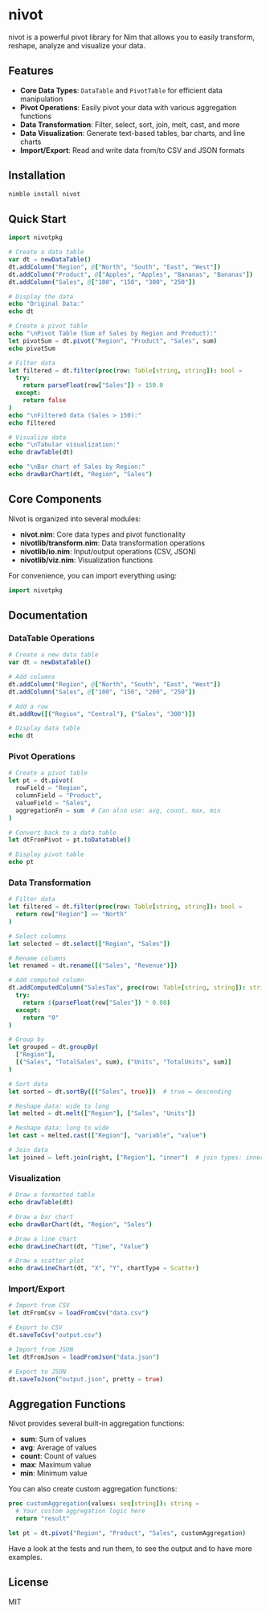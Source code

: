 # nivot

nivot is a powerful pivot library for Nim that allows you to easily transform, reshape, analyze and visualize your data.

## Features

- **Core Data Types**: `DataTable` and `PivotTable` for efficient data manipulation
- **Pivot Operations**: Easily pivot your data with various aggregation functions
- **Data Transformation**: Filter, select, sort, join, melt, cast, and more
- **Data Visualization**: Generate text-based tables, bar charts, and line charts
- **Import/Export**: Read and write data from/to CSV and JSON formats

## Installation

```bash
nimble install nivot
```

## Quick Start

```nim
import nivotpkg

# Create a data table
var dt = newDataTable()
dt.addColumn("Region", @["North", "South", "East", "West"])
dt.addColumn("Product", @["Apples", "Apples", "Bananas", "Bananas"])
dt.addColumn("Sales", @["100", "150", "300", "250"])

# Display the data
echo "Original Data:"
echo dt

# Create a pivot table
echo "\nPivot Table (Sum of Sales by Region and Product):"
let pivotSum = dt.pivot("Region", "Product", "Sales", sum)
echo pivotSum

# Filter data
let filtered = dt.filter(proc(row: Table[string, string]): bool = 
  try:
    return parseFloat(row["Sales"]) > 150.0
  except:
    return false
)
echo "\nFiltered data (Sales > 150):"
echo filtered

# Visualize data
echo "\nTabular visualization:"
echo drawTable(dt)

echo "\nBar chart of Sales by Region:"
echo drawBarChart(dt, "Region", "Sales")
```

## Core Components

Nivot is organized into several modules:

- **nivot.nim**: Core data types and pivot functionality
- **nivotlib/transform.nim**: Data transformation operations
- **nivotlib/io.nim**: Input/output operations (CSV, JSON)
- **nivotlib/viz.nim**: Visualization functions

For convenience, you can import everything using:

```nim
import nivotpkg
```

## Documentation

### DataTable Operations

```nim
# Create a new data table
var dt = newDataTable()

# Add columns
dt.addColumn("Region", @["North", "South", "East", "West"])
dt.addColumn("Sales", @["100", "150", "200", "250"])

# Add a row
dt.addRow([("Region", "Central"), ("Sales", "300")])

# Display data table
echo dt
```

### Pivot Operations

```nim
# Create a pivot table
let pt = dt.pivot(
  rowField = "Region",
  columnField = "Product", 
  valueField = "Sales",
  aggregationFn = sum  # Can also use: avg, count, max, min
)

# Convert back to a data table
let dtFromPivot = pt.toDatatable()

# Display pivot table
echo pt
```

### Data Transformation

```nim
# Filter data
let filtered = dt.filter(proc(row: Table[string, string]): bool = 
  return row["Region"] == "North"
)

# Select columns
let selected = dt.select(["Region", "Sales"])

# Rename columns
let renamed = dt.rename([("Sales", "Revenue")])

# Add computed column
dt.addComputedColumn("SalesTax", proc(row: Table[string, string]): string =
  try:
    return $(parseFloat(row["Sales"]) * 0.08)
  except:
    return "0"
)

# Group by
let grouped = dt.groupBy(
  ["Region"], 
  [("Sales", "TotalSales", sum), ("Units", "TotalUnits", sum)]
)

# Sort data
let sorted = dt.sortBy([("Sales", true)])  # true = descending

# Reshape data: wide to long
let melted = dt.melt(["Region"], ["Sales", "Units"])

# Reshape data: long to wide
let cast = melted.cast(["Region"], "variable", "value")

# Join data
let joined = left.join(right, ["Region"], "inner")  # join types: inner, left, right, full
```

### Visualization

```nim
# Draw a formatted table
echo drawTable(dt)

# Draw a bar chart
echo drawBarChart(dt, "Region", "Sales")

# Draw a line chart
echo drawLineChart(dt, "Time", "Value")

# Draw a scatter plot
echo drawLineChart(dt, "X", "Y", chartType = Scatter)
```

### Import/Export

```nim
# Import from CSV
let dtFromCsv = loadFromCsv("data.csv")

# Export to CSV
dt.saveToCsv("output.csv")

# Import from JSON
let dtFromJson = loadFromJson("data.json")

# Export to JSON
dt.saveToJson("output.json", pretty = true)
```

## Aggregation Functions

Nivot provides several built-in aggregation functions:

- **sum**: Sum of values
- **avg**: Average of values
- **count**: Count of values
- **max**: Maximum value
- **min**: Minimum value

You can also create custom aggregation functions:

```nim
proc customAggregation(values: seq[string]): string =
  # Your custom aggregation logic here
  return "result"

let pt = dt.pivot("Region", "Product", "Sales", customAggregation)
```

Have a look at the tests and run them, to see the output and to have more examples.

## License

MIT
